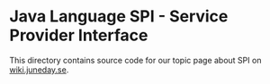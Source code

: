 # Java Language SPI - Service Provider Interface
This directory contains source code for our topic page about SPI on [wiki.juneday.se](http://wiki.juneday.se/mediawiki/index.php/Java:Language_-_SPI).
